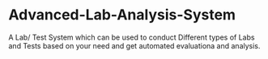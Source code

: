 # Advanced-Lab-Analysis-System
A Lab/ Test System which can be used to conduct Different types of Labs and Tests based on your need and get automated evaluationa and analysis.
